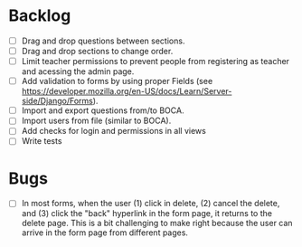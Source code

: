 
# Backlog

- [ ] Drag and drop questions between sections.
- [ ] Drag and drop sections to change order.
- [ ] Limit teacher permissions to prevent people from registering as teacher and acessing the admin page.
- [ ] Add validation to forms by using proper Fields (see https://developer.mozilla.org/en-US/docs/Learn/Server-side/Django/Forms).
- [ ] Import and export questions from/to BOCA.
- [ ] Import users from file (similar to BOCA).
- [ ] Add checks for login and permissions in all views
- [ ] Write tests

# Bugs 

- [ ] In most forms, when the user (1) click in delete, (2) cancel the delete, and (3) 
click the "back" hyperlink in the form page, it returns to the delete page. This is 
a bit challenging to make right because the user can arrive in the form page from 
different pages.



